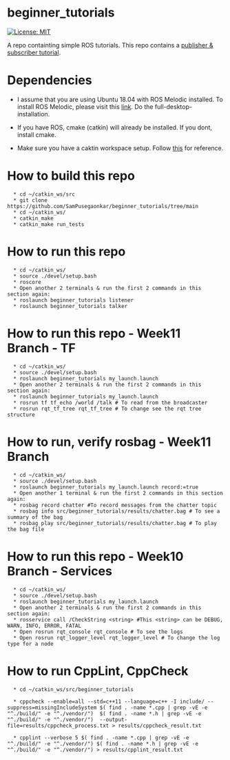 # beginner_tutorials

[![License: MIT](https://img.shields.io/badge/License-MIT-green.svg)](https://opensource.org/licenses/MIT)

A repo containting simple ROS tutorials. This repo contains a [publisher & subscriber tutorial](http://wiki.ros.org/ROS/Tutorials/WritingPublisherSubscriber%28c%2B%2B%29).

# Dependencies

  * I assume that you are using Ubuntu 18.04 with ROS Melodic installed. To install ROS Melodic, please visit this [link](
  http://wiki.ros.org/melodic/Installation/Ubuntu). Do the full-desktop-installation.

  * If you have ROS, cmake (catkin) will already be installed. If you dont, install cmake.

  * Make sure you have a caktin workspace setup. Follow [this](http://wiki.ros.org/catkin/Tutorials/create_a_workspace) for reference.

# How to build this repo
```
  * cd ~/catkin_ws/src
  * git clone https://github.com/SamPusegaonkar/beginner_tutorials/tree/main
  * cd ~/catkin_ws/
  * catkin_make
  * catkin_make run_tests
```
# How to run this repo
```
  * cd ~/catkin_ws/
  * source ./devel/setup.bash
  * roscore
  * Open another 2 terminals & run the first 2 commands in this section again:
  * roslaunch beginner_tutorials listener
  * roslaunch beginner_tutorials talker
```

# How to run this repo - Week11 Branch - TF
```
  * cd ~/catkin_ws/
  * source ./devel/setup.bash
  * roslaunch beginner_tutorials my_launch.launch
  * Open another 2 terminals & run the first 2 commands in this section again:
  * roslaunch beginner_tutorials my_launch.launch
  * rosrun tf tf_echo /world /talk # To read from the broadcaster
  * rosrun rqt_tf_tree rqt_tf_tree # To change see the rqt tree structure

```

# How to run, verify rosbag - Week11 Branch
```
  * cd ~/catkin_ws/
  * source ./devel/setup.bash
  * roslaunch beginner_tutorials my_launch.launch record:=true
  * Open another 1 terminal & run the first 2 commands in this section again:
  * rosbag record chatter #To record messages from the chatter topic
  * rosbag info src/beginner_tutorials/results/chatter.bag # To see a summary of the bag
  * rosbag play src/beginner_tutorials/results/chatter.bag # To play the bag file

```

# How to run this repo - Week10 Branch - Services
```
  * cd ~/catkin_ws/
  * source ./devel/setup.bash
  * roslaunch beginner_tutorials my_launch.launch
  * Open another 2 terminals & run the first 2 commands in this section again:
  * rosservice call /CheckString <string> #This <string> can be DEBUG, WARN, INFO, ERROR, FATAL
  * Open rosrun rqt_console rqt_console # To see the logs
  * Open rosrun rqt_logger_level rqt_logger_level # To change the log type for a node

```

# How to run CppLint, CppCheck
```
  * cd ~/catkin_ws/src/beginner_tutorials

  * cppcheck --enable=all --std=c++11 --language=c++ -I include/ --suppress=missingIncludeSystem $( find . -name *.cpp | grep -vE -e "^./build/" -e "^./vendor/")  $( find . -name *.h | grep -vE -e "^./build/" -e "^./vendor/")  --output-file=results/cppcheck_process.txt > results/cppcheck_result.txt
  
  * cpplint --verbose 5 $( find . -name *.cpp | grep -vE -e "^./build/" -e "^./vendor/") $( find . -name *.h | grep -vE -e "^./build/" -e "^./vendor/") > results/cpplint_result.txt

```
